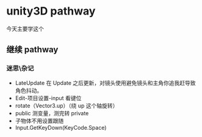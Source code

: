 # unity3D pathway

今天主要学这个

## 继续 pathway

### 迷思\杂记

- LateUpdate 在 Update 之后更新，对镜头使用避免镜头和主角你追我赶导致角色抖动。
- Edit-项目设置-input 看键位
- rotate（Vector3.up）（绕 up 这个轴旋转）
- public 测变量，测完转 private
- 子物体不用设置跟随
- Input.GetKeyDown(KeyCode.Space)
